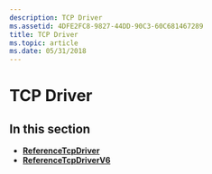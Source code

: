 ```yaml
---
description: TCP Driver
ms.assetid: 4DFE2FC8-9827-44DD-90C3-60C681467289
title: TCP Driver
ms.topic: article
ms.date: 05/31/2018
---
```


# TCP Driver

## In this section

-   [**ReferenceTcpDriver**](referencetcpdriver.md)
-   [**ReferenceTcpDriverV6**](referencetcpdriverv6.md)

 

 



